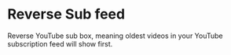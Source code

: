 # Reverse Sub feed
Reverse YouTube sub box, meaning oldest videos in your YouTube subscription feed will show first.

